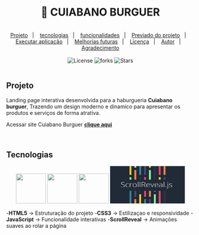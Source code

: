 <h1 align="center">🍔 CUIABANO BURGUER</h1>

<br>

<div align="center">
    <a href="#-prejeor">Projeto</a>&nbsp;&nbsp; | &nbsp;&nbsp;
    <a href="#-tecnologias">tecnologias</a>&nbsp;&nbsp; | &nbsp;&nbsp;
    <a href="#-funcionalidades">funcionalidades</a>&nbsp;&nbsp; | &nbsp;&nbsp;
    <a href="#-pravia-do-projeto">Previado do projeto</a>&nbsp;&nbsp; | &nbsp;&nbsp;
    <a href="#-executar-aplicaçao">Executar aplicação</a>&nbsp;&nbsp; | &nbsp;&nbsp;
    <a href="#-melhorias-futuras">Melhorias futuras</a>&nbsp;&nbsp; | &nbsp;&nbsp;
    <a href="#-lincença">Liçença</a>&nbsp;&nbsp; | &nbsp;&nbsp;
    <a href="#-autor">Autor</a>&nbsp;&nbsp; | &nbsp;&nbsp;
    <a href="#-agradecimento">Agradecimento</a>
</div>

<br>

<div align="center">
    <img src="https://img.shields.io/static/v1?label=lincence&message=MIT&color=15C3D6&labelColor+000000" alt="License">
    <img src="https://img.shields.io/github/forks/mikael3110/cuiabano-burguer?label=forks&message=MIT&color=15C3D6&labelColor=000000" alt="forks">
    <img src="https://img.shields.io/github/stars/mikael3110/cuiabano-burguer?label=stars&message=MIT&color=15C3D6&labelColor=000000" alt="Stars">
</div>

<br>

## Projeto

Landing page interativa desenvolvida para a haburgueria **Cuiabano burguer**, Trazendo um design moderno e dinamico para apresentar os produtos e serviços de forma atrativa.

Acessar site Cuiabano Burguer **[clique aqui]()**

<br>

## Tecnologias
<div align="center">
    <img src="https://cdn.jsdelivr.net/gh/devicons/devicon@latest/icons/html5/html5-plain-wordmark.svg" width="80px" height="80px" />
    <img src="https://cdn.jsdelivr.net/gh/devicons/devicon@latest/icons/css3/css3-plain-wordmark.svg"  width="80px" height="80px" />
    <img src="https://cdn.jsdelivr.net/gh/devicons/devicon@latest/icons/javascript/javascript-plain.svg"  width="80px" height="80px" />
    <img src=".github/scroll-reveal.jpg.jpg" width="200px" height="100px" >
</div>

-**HTML5** -> Estruturação do projeto
-**CSS3** -> Estilizaçao e responsividade
-**JavaScript** -> Funcionalidade interativas
-**ScrollReveal** -> Animações suaves ao rolar a página

<br>

